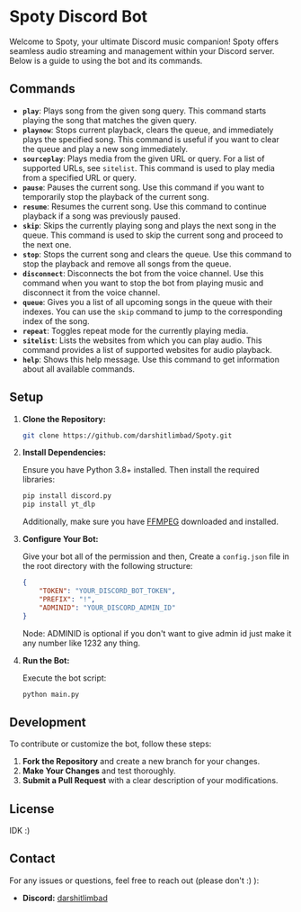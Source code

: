 # Spoty Discord Bot

Welcome to Spoty, your ultimate Discord music companion! Spoty offers seamless audio streaming and management within your Discord server. Below is a guide to using the bot and its commands.

## Commands

- **`play`**: Plays song from the given song query. This command starts playing the song that matches the given query.
- **`playnow`**: Stops current playback, clears the queue, and immediately plays the specified song. This command is useful if you want to clear the queue and play a new song immediately.
- **`sourceplay`**: Plays media from the given URL or query. For a list of supported URLs, see `sitelist`. This command is used to play media from a specified URL or query.
- **`pause`**: Pauses the current song. Use this command if you want to temporarily stop the playback of the current song.
- **`resume`**: Resumes the current song. Use this command to continue playback if a song was previously paused.
- **`skip`**: Skips the currently playing song and plays the next song in the queue. This command is used to skip the current song and proceed to the next one.
- **`stop`**: Stops the current song and clears the queue. Use this command to stop the playback and remove all songs from the queue.
- **`disconnect`**: Disconnects the bot from the voice channel. Use this command when you want to stop the bot from playing music and disconnect it from the voice channel.
- **`queue`**: Gives you a list of all upcoming songs in the queue with their indexes. You can use the `skip` command to jump to the corresponding index of the song.
- **`repeat`**: Toggles repeat mode for the currently playing media.
- **`sitelist`**: Lists the websites from which you can play audio. This command provides a list of supported websites for audio playback.
- **`help`**: Shows this help message. Use this command to get information about all available commands.

## Setup

1. **Clone the Repository:**

   ```bash
   git clone https://github.com/darshitlimbad/Spoty.git
   ``` 

2. **Install Dependencies:**

   Ensure you have Python 3.8+ installed. Then install the required libraries:

    ```bash
    pip install discord.py
    pip install yt_dlp
    ```

    Additionally, make sure you have [FFMPEG](https://ffmpeg.org/download.html) downloaded and installed.

3. **Configure Your Bot:**

    Give your bot all of the permission and then,
    Create a `config.json` file in the root directory with the following structure:

    ```json
    {
        "TOKEN": "YOUR_DISCORD_BOT_TOKEN",
        "PREFIX": "!",
        "ADMINID": "YOUR_DISCORD_ADMIN_ID"  
    }
    ``` 
    Node: ADMINID is optional if you don't want to give admin id just make it any number like 1232 any thing.

4. **Run the Bot:**

   Execute the bot script:

   ```bash
   python main.py
   ``` 

## Development

To contribute or customize the bot, follow these steps:

1. **Fork the Repository** and create a new branch for your changes.
2. **Make Your Changes** and test thoroughly.
3. **Submit a Pull Request** with a clear description of your modifications.
## License

IDK :)

## Contact

For any issues or questions, feel free to reach out (please don't :) ):

- **Discord:** [darshitlimbad](https://discord.com/darshitlimbad)
